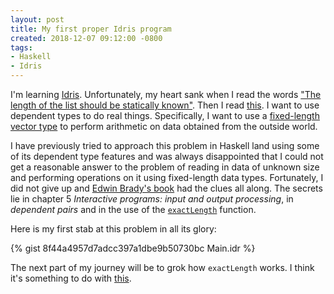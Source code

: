 ```yaml
---
layout: post
title: My first proper Idris program
created: 2018-12-07 09:12:00 -0800
tags:
- Haskell
- Idris
---
```

I'm learning [Idris][idris-lang]. Unfortunately, my heart sank when I read the words ["The length of the list should be statically known"][fromList]. Then I read [this][ycombinator]. I want to use dependent types to do real things. Specifically, I want to use a [fixed-length vector type][vect] to perform arithmetic on data obtained from the outside world.

I have previously tried to approach this problem in Haskell land using some of its dependent type features and was always disappointed that I could not get a reasonable answer to the problem of reading in data of unknown size and performing operations on it using fixed-length data types. Fortunately, I did not give up and [Edwin Brady's book][idris-book] had the clues all along. The secrets lie in chapter 5 _Interactive programs: input and output processing_, in _dependent pairs_ and in the use of the [`exactLength`][exactLength] function.

Here is my first stab at this problem in all its glory:

{% gist 8f44a4957d7adcc397a1dbe9b50730bc Main.idr %}

The next part of my journey will be to grok how `exactLength` works. I think it's something to do with [this][stackoverflow].

[exactLength]: https://www.idris-lang.org/docs/current/base_doc/docs/Data.Vect.html#Data.Vect.exactLength
[fromList]: https://www.idris-lang.org/docs/current/base_doc/docs/Data.Vect.html#Data.Vect.fromList
[idris-book]: https://www.manning.com/books/type-driven-development-with-idris
[idris-lang]: https://www.idris-lang.org/
[stackoverflow]: https://stackoverflow.com/questions/46853917/idris-proving-equality-of-two-numbers
[vect]: https://www.idris-lang.org/docs/current/base_doc/docs/Data.Vect.html
[ycombinator]: https://news.ycombinator.com/item?id=10856501

